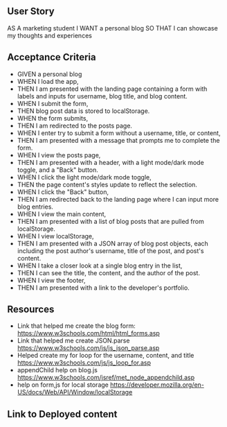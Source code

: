 ## User Story

AS A marketing student
I WANT a personal blog
SO THAT I can showcase my thoughts and experiences


## Acceptance Criteria

- GIVEN a personal blog
- WHEN I load the app,
- THEN I am presented with the landing page containing a form with labels and inputs for username, blog title, and blog content.
- WHEN I submit the form,
- THEN blog post data is stored to localStorage.
- WHEN the form submits,
- THEN I am redirected to the posts page.
- WHEN I enter try to submit a form without a username, title, or content,
- THEN I am presented with a message that prompts me to complete the form.
- WHEN I view the posts page,
- THEN I am presented with a header, with a light mode/dark mode toggle, and a "Back" button.
- WHEN I click the light mode/dark mode toggle,
- THEN the page content's styles update to reflect the selection.
- WHEN I click the "Back" button,
- THEN I am redirected back to the landing page where I can input more blog entries.
- WHEN I view the main content,
- THEN I am presented with a list of blog posts that are pulled from localStorage.
- WHEN I view localStorage,
- THEN I am presented with a JSON array of blog post objects, each including the post author's username, title of the post, and post's content.
- WHEN I take a closer look at a single blog entry in the list,
- THEN I can see the title, the content, and the author of the post.
- WHEN I view the footer,
- THEN I am presented with a link to the developer's portfolio.

## Resources

- Link that helped me create the blog form: https://www.w3schools.com/html/html_forms.asp
- Link that helped me create JSON.parse https://www.w3schools.com/js/js_json_parse.asp 
- Helped create my for loop for the username, content, and title https://www.w3schools.com/js/js_loop_for.asp 
- appendChild help on blog.js https://www.w3schools.com/jsref/met_node_appendchild.asp 
- help on form,js for local storage https://developer.mozilla.org/en-US/docs/Web/API/Window/localStorage 

## Link to Deployed content 